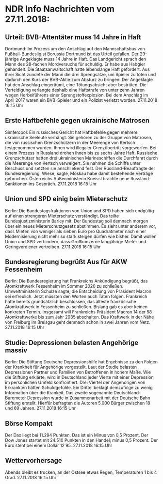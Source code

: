 # NDR Info Nachrichten vom 27.11.2018:


## Urteil: BVB-Attentäter muss 14 Jahre in Haft
Dortmund:    Im Prozess um den Anschlag auf den Mannschaftsbus von Fußball-Bundesligist Borussia Dortmund ist das Urteil gefallen. Der 29-jährige Angeklagte muss 14 Jahre in Haft. Das Landgericht sprach den Mann des 28-fachen Mordversuchs für schuldig. Er habe aus Habgier gehandelt. Die Staatsanwaltschaft hatte lebenslange Haft gefordert. Aus ihrer Sicht zündete der Mann die drei Sprengsätze, um Spieler zu töten und dadurch den Kurs der BVB-Aktie zum Absturz zu bringen. Der Angeklagte hat den Anschlag eingeräumt, eine Tötungsabsicht aber bestritten. Die Verteidigung verlangte deshalb eine Haftstrafe von unter zehn Jahren wegen Herbeiführens einer Sprengstoffexplosion. Bei dem Anschlag im April 2017 waren ein BVB-Spieler und ein Polizist verletzt worden. 27.11.2018 16:15 Uhr 

## Erste Haftbefehle gegen ukrainische Matrosen
Simferopol: Ein russisches Gericht hat Haftbefehle gegen mehrere ukrainische Seeleute verhängt. Sie gehören zu der Gruppe von Matrosen, die von russischen Grenzschützern in der Meerenge von Kertsch festgenommen wurden. Ihnen wird illegaler Grenzübertritt vorgeworfen. Bei einem Prozess in Russland drohen ihnen bis zu sechs Jahre Haft. Russische Grenzschützer hatten drei ukrainischen Marineschiffen die Durchfahrt durch die Meerenge von Kertsch verweigert. Sie nahmen die Schiffe unter Beschuss und setzten sie anschließend fest. Der Russland-Beauftragte der Bundesregierung, Wiese, sagte, Moskau habe damit bestehende Verträge gebrochen. Österreichs Außenministerin Kneissl brachte neue Russland-Sanktionen ins Gespräch. 27.11.2018 16:15 Uhr 

## Union und SPD einig beim Mieterschutz
Berlin:	Die Bundestagsfraktionen von Union und SPD haben sich endgültig auf einen strengeren Mieterschutz verständigt. Das teilte Bundesjustizministerin Barley mit. Der Bundestag soll demnach morgen über ein neues Mieterschutzgesetz abstimmen. Es sieht unter anderem vor, dass Mieten von weniger als sieben Euro pro Quadratmeter nach einer Modernisierung nicht mehr so stark steigen dürfen wie bisher. Damit wollen Union und SPD verhindern, dass Großkonzerne langjährige Mieter und Geringverdiener vertreiben. 27.11.2018 16:15 Uhr 

## Bundesregierung begrüßt Aus für AKW Fessenheim
Berlin:	Die Bundesregierung hat Frankreichs Ankündigung begrüßt, das Atomkraftwerk Fessenheim im Sommer 2020 zu schließen. Umweltministerin Schulze sagte, die Entscheidung von Präsident Macron sei erfreulich. Jetzt müssten den Worten auch Taten folgen. Frankreich hatte bereits grundsätzlich beschlossen, das älteste französische Atomkraftwerk in Fessenheim zu schließen. Bislang gab es aber keinen konkreten Termin. Insgesamt will Frankreichs Präsident Macron 14 der 58 Atomkraftwerke bis zum Jahr 2035 abschalten. Das Kraftwerk in der Nähe von Freiburg im Breisgau geht demnach schon in zwei Jahren vom Netz. 27.11.2018 16:15 Uhr 

## Studie: Depressionen belasten Angehörige massiv
Berlin:      Die Stiftung Deutsche Depressionshilfe hat Ergebnisse zu den Folgen der Krankheit für Angehörige vorgestellt. Laut der Studie belasten Depressionen Partner und Familien von Betroffenen in hohem Maße. Wie die Stiftung erklärte, wird in Deutschland jeder Vierte mit einer Depression im persönlichen Umfeld konfrontiert. Drei Viertel der Angehörigen von Erkrankten hätten Schuldgefühle. Ein Drittel beklagt demzufolge zu wenig Information über die Krankeit. Das zweite sogenannte Deutschland-Barometer Depression wurde in Zusammenarbeit mit der Deutsche Bahn Stiftung erstellt. Hierfür befragten die Autoren 5.000 Bürger zwischen 18 und 69 Jahren. 27.11.2018 16:15 Uhr 

## Börse Kompakt
Der Dax liegt bei 11.294 Punkten. Das ist ein Minus von 0,5 Prozent. Der Dow Jones startet mit 24.510 Punkten in den Handel; minus 0,5 Prozent. Der Euro steht bei einem Dollar 12 95. 27.11.2018 16:15 Uhr 

## Wettervorhersage
Abends bleibt es trocken, an der Ostsee etwas Regen, Temperaturen 1 bis 4 Grad. 27.11.2018 16:15 Uhr 

